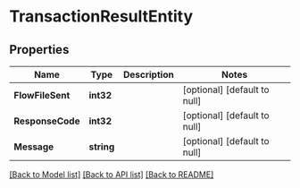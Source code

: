 # TransactionResultEntity

## Properties
Name | Type | Description | Notes
------------ | ------------- | ------------- | -------------
**FlowFileSent** | **int32** |  | [optional] [default to null]
**ResponseCode** | **int32** |  | [optional] [default to null]
**Message** | **string** |  | [optional] [default to null]

[[Back to Model list]](../pkg/nifi/README.md#documentation-for-models) [[Back to API list]](../pkg/nifi/README.md#documentation-for-api-endpoints) [[Back to README]](../pkg/nifi/README.md)


